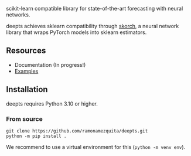 scikit-learn compatible library for state-of-the-art forecasting with neural
networks.

deepts achieves sklearn compatibility through
[skorch](https://skorch.readthedocs.io/en/stable/), a neural network library
that wraps PyTorch models into sklearn estimators.


Resources
---------

* Documentation (In progress!)
* [Examples](https://github.com/skorch-forecasting-dev/skorch-forecasting/tree/master/examples)


Installation
------------

deepts requires Python 3.10 or higher.

### From source

```
git clone https://github.com/ramonamezquita/deepts.git
python -m pip install .
```

We recommend to use a virtual environment for this (`python -m venv env`).
